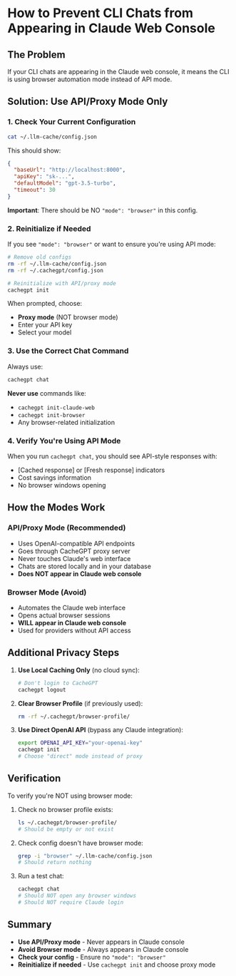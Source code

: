 # How to Prevent CLI Chats from Appearing in Claude Web Console

## The Problem
If your CLI chats are appearing in the Claude web console, it means the CLI is using browser automation mode instead of API mode.

## Solution: Use API/Proxy Mode Only

### 1. Check Your Current Configuration

```bash
cat ~/.llm-cache/config.json
```

This should show:
```json
{
  "baseUrl": "http://localhost:8000",
  "apiKey": "sk-...",
  "defaultModel": "gpt-3.5-turbo",
  "timeout": 30
}
```

**Important**: There should be NO `"mode": "browser"` in this config.

### 2. Reinitialize if Needed

If you see `"mode": "browser"` or want to ensure you're using API mode:

```bash
# Remove old configs
rm -rf ~/.llm-cache/config.json
rm -rf ~/.cachegpt/config.json

# Reinitialize with API/proxy mode
cachegpt init
```

When prompted, choose:
- **Proxy mode** (NOT browser mode)
- Enter your API key
- Select your model

### 3. Use the Correct Chat Command

Always use:
```bash
cachegpt chat
```

**Never use** commands like:
- `cachegpt init-claude-web`
- `cachegpt init-browser`
- Any browser-related initialization

### 4. Verify You're Using API Mode

When you run `cachegpt chat`, you should see API-style responses with:
- [Cached response] or [Fresh response] indicators
- Cost savings information
- No browser windows opening

## How the Modes Work

### API/Proxy Mode (Recommended)
- Uses OpenAI-compatible API endpoints
- Goes through CacheGPT proxy server
- Never touches Claude's web interface
- Chats are stored locally and in your database
- **Does NOT appear in Claude web console**

### Browser Mode (Avoid)
- Automates the Claude web interface
- Opens actual browser sessions
- **WILL appear in Claude web console**
- Used for providers without API access

## Additional Privacy Steps

1. **Use Local Caching Only** (no cloud sync):
   ```bash
   # Don't login to CacheGPT
   cachegpt logout
   ```

2. **Clear Browser Profile** (if previously used):
   ```bash
   rm -rf ~/.cachegpt/browser-profile/
   ```

3. **Use Direct OpenAI API** (bypass any Claude integration):
   ```bash
   export OPENAI_API_KEY="your-openai-key"
   cachegpt init
   # Choose "direct" mode instead of proxy
   ```

## Verification

To verify you're NOT using browser mode:

1. Check no browser profile exists:
   ```bash
   ls ~/.cachegpt/browser-profile/
   # Should be empty or not exist
   ```

2. Check config doesn't have browser mode:
   ```bash
   grep -i "browser" ~/.llm-cache/config.json
   # Should return nothing
   ```

3. Run a test chat:
   ```bash
   cachegpt chat
   # Should NOT open any browser windows
   # Should NOT require Claude login
   ```

## Summary

- **Use API/Proxy mode** - Never appears in Claude console
- **Avoid Browser mode** - Always appears in Claude console
- **Check your config** - Ensure no `"mode": "browser"`
- **Reinitialize if needed** - Use `cachegpt init` and choose proxy mode